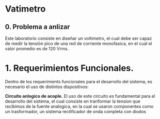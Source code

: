 # Vatimetro 

## 0. Problema a anlizar 

Este laboratorio consiste en diseñar un voltimetro, el cual debe ser capaz de medir la tensiòn pico de una red de corriente monofasica, en el cual el valor promedio es de 120 Vrms. 

# 1. Requerimientos Funcionales.
Dentro de los requerimients funcionales para el desarrollo del sistema, es necesario el uso de distintos dispositivos: 

**Circuito anlogico de acople.** El uso de este circuito es fundamental para el desarrollo del sistema, el cual consiste en tranformar la tension que recibimos de la fuente analogica, en la cual se usaron componentes como un trasformador, un sistema rectificador de onda completa con diodos

